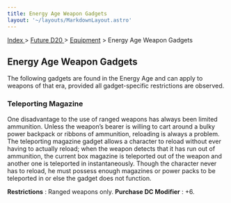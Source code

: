 ```yaml
---
title: Energy Age Weapon Gadgets
layout: '~/layouts/MarkdownLayout.astro'
---
```


[ Index ](/) > [ Future D20 ](/future.d20.srd) > [Equipment](/future.d20.srd/equipment) > Energy Age Weapon Gadgets

## Energy Age Weapon Gadgets

The following gadgets are found in the Energy Age and can apply to weapons of
that era, provided all gadget-specific restrictions are observed.

### Teleporting Magazine

One disadvantage to the use of ranged weapons has always been limited
ammunition. Unless the weapon’s bearer is willing to cart around a bulky power
backpack or ribbons of ammunition, reloading is always a problem. The
teleporting magazine gadget allows a character to reload without ever having
to actually reload; when the weapon detects that it has run out of ammunition,
the current box magazine is teleported out of the weapon and another one is
teleported in instantaneously. Though the character never has to reload, he
must possess enough magazines or power packs to be teleported in or else the
gadget does not function.

**Restrictions** : Ranged weapons only. **Purchase DC Modifier** : +6.

